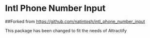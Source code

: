 # Intl Phone Number Input

##Forked from https://github.com/natintosh/intl_phone_number_input 

This package has been changed to fit the needs of Attractify
